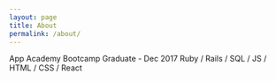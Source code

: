```yaml
---
layout: page
title: About
permalink: /about/
---
```


App Academy Bootcamp Graduate - Dec 2017
Ruby / Rails / SQL / JS / HTML / CSS / React

